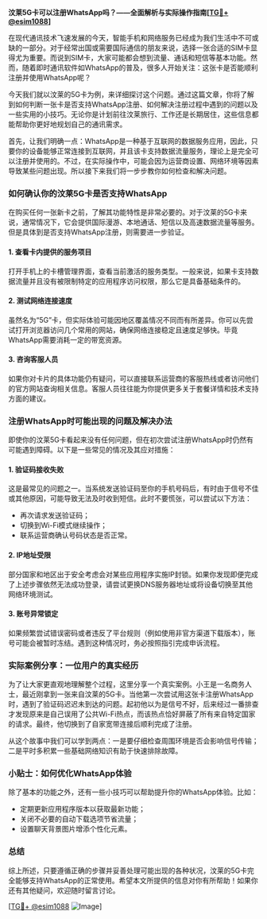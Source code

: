 **汶莱5G卡可以注册WhatsApp吗？——全面解析与实际操作指南[[TG💪+ @esim1088](https://t.me/s/esim1088)]**

在现代通讯技术飞速发展的今天，智能手机和网络服务已经成为我们生活中不可或缺的一部分。对于经常出国或需要国际通信的朋友来说，选择一张合适的SIM卡显得尤为重要。而说到SIM卡，大家可能都会想到流量、通话和短信等基本功能。然而，随着即时通讯软件如WhatsApp的普及，很多人开始关注：这张卡是否能顺利注册并使用WhatsApp呢？

今天我们就以汶莱的5G卡为例，来详细探讨这个问题。通过这篇文章，你将了解到如何判断一张卡是否支持WhatsApp注册、如何解决注册过程中遇到的问题以及一些实用的小技巧。无论你是计划前往汶莱旅行、工作还是长期居住，这些信息都能帮助你更好地规划自己的通讯需求。

首先，让我们明确一点：WhatsApp是一种基于互联网的数据服务应用，因此，只要你的设备能够正常连接到互联网，并且该卡支持数据流量服务，理论上是完全可以注册并使用的。不过，在实际操作中，可能会因为运营商设置、网络环境等因素导致某些问题出现。所以接下来我们将一步步教你如何检查和解决问题。

### 如何确认你的汶莱5G卡是否支持WhatsApp

在购买任何一张新卡之前，了解其功能特性是非常必要的。对于汶莱的5G卡来说，通常情况下，它会提供国际漫游、本地通话、短信以及高速数据流量等服务。但是具体到是否支持WhatsApp注册，则需要进一步验证。

#### 1. 查看卡内提供的服务项目
打开手机上的卡槽管理界面，查看当前激活的服务类型。一般来说，如果卡支持数据流量并且没有被限制特定的应用程序访问权限，那么它是具备基础条件的。

#### 2. 测试网络连接速度
虽然名为“5G”卡，但实际体验可能因地区覆盖情况不同而有所差异。你可以先尝试打开浏览器访问几个常用的网站，确保网络连接稳定且速度足够快。毕竟WhatsApp需要消耗一定的带宽资源。

#### 3. 咨询客服人员
如果你对卡片的具体功能仍有疑问，可以直接联系运营商的客服热线或者访问他们的官方网站查询相关信息。客服人员往往能为你提供更多关于套餐详情和技术支持方面的建议。

### 注册WhatsApp时可能出现的问题及解决办法

即使你的汶莱5G卡看起来没有任何问题，但在初次尝试注册WhatsApp时仍然有可能遇到障碍。以下是一些常见的情况及其应对措施：

#### 1. 验证码接收失败
这是最常见的问题之一。当系统发送验证码至你的手机号码后，有时由于信号不佳或其他原因，可能导致无法及时收到短信。此时不要慌张，可以尝试以下方法：
   - 再次请求发送验证码；
   - 切换到Wi-Fi模式继续操作；
   - 联系运营商确认号码状态是否正常。

#### 2. IP地址受限
部分国家和地区出于安全考虑会对某些应用程序实施IP封锁。如果你发现即便完成了上述步骤依然无法成功登录，请尝试更换DNS服务器地址或将设备切换至其他网络环境测试。

#### 3. 账号异常锁定
如果频繁尝试错误密码或者违反了平台规则（例如使用非官方渠道下载版本），账号可能会被暂时冻结。遇到这种情况时，务必按照指引完成申诉流程。

### 实际案例分享：一位用户的真实经历

为了让大家更直观地理解整个过程，这里分享一个真实案例。小王是一名商务人士，最近刚拿到一张来自汶莱的5G卡。当他第一次尝试用这张卡注册WhatsApp时，遇到了验证码迟迟未到达的问题。起初他以为是信号不好，后来经过一番排查才发现原来是自己误用了公共Wi-Fi热点，而该热点恰好屏蔽了所有来自特定国家的请求。最终，他切换到了自家宽带连接后顺利完成了注册。

从这个故事中我们可以学到两点：一是要仔细检查周围环境是否会影响信号传输；二是平时多积累一些基础网络知识有助于快速排除故障。

### 小贴士：如何优化WhatsApp体验

除了基本的功能之外，还有一些小技巧可以帮助提升你的WhatsApp体验。比如：
   - 定期更新应用程序版本以获取最新功能；
   - 关闭不必要的自动下载选项节省流量；
   - 设置聊天背景图片增添个性化元素。

### 总结

综上所述，只要遵循正确的步骤并妥善处理可能出现的各种状况，汶莱的5G卡完全能够支持WhatsApp的正常使用。希望本文所提供的信息对你有所帮助！如果你还有其他疑问，欢迎随时留言讨论。

[[TG💪+ @esim1088](https://t.me/s/esim1088) ![Image](https://i.postimg.cc/4NQfJmqS/Snipaste-2025-05-13-00-14-12.png)]